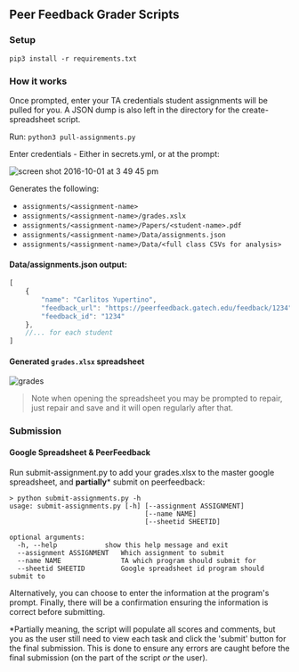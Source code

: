 ## Peer Feedback Grader Scripts

### Setup

`pip3 install -r requirements.txt`

### How it works

Once prompted, enter your TA credentials student assignments will be pulled for you.  A JSON dump is also left in the directory for the create-spreadsheet script.

Run: `python3 pull-assignments.py`

Enter credentials - Either in secrets.yml, or at the prompt:

![screen shot 2016-10-01 at 3 49 45 pm](https://github.gatech.edu/storage/user/4328/files/c632130e-87ee-11e6-8e3f-3d5ad516e4c2)


Generates the following:
- `assignments/<assignment-name>`
- `assignments/<assignment-name>/grades.xslx`
- `assignments/<assignment-name>/Papers/<student-name>.pdf`
- `assignments/<assignment-name>/Data/assignments.json`
- `assignments/<assignment-name>/Data/<full class CSVs for analysis>`

#### Data/assignments.json output:
```js
[
    {
        "name": "Carlitos Yupertino",
        "feedback_url": "https://peerfeedback.gatech.edu/feedback/1234",
        "feedback_id": "1234"
    },
    //... for each student
]
```

#### Generated `grades.xlsx` spreadsheet

![grades](https://github.gatech.edu/storage/user/4328/files/504d754c-8803-11e6-8f91-6c14c535ac76)

> Note when opening the spreadsheet you may be prompted to repair, just repair and save and it will open regularly after that.



### Submission

#### Google Spreadsheet & PeerFeedback 

Run submit-assignment.py to add your grades.xlsx to the master google spreadsheet, and **partially*** submit on peerfeedback:

```shell
> python submit-assignments.py -h
usage: submit-assignments.py [-h] [--assignment ASSIGNMENT] 
                                  [--name NAME]
                                  [--sheetid SHEETID]

optional arguments:
  -h, --help            show this help message and exit
  --assignment ASSIGNMENT   Which assignment to submit
  --name NAME               TA which program should submit for
  --sheetid SHEETID         Google spreadsheet id program should submit to
```

Alternatively, you can choose to enter the information at the program's prompt. Finally, there will be a confirmation ensuring the information is correct before submitting.

*Partially meaning, the script will populate all scores and comments, but you as the user still need to view each task and click the 'submit' button for the final submission. This is done to ensure any errors are caught before the final submission (on the part of the script _or_ the user). 
